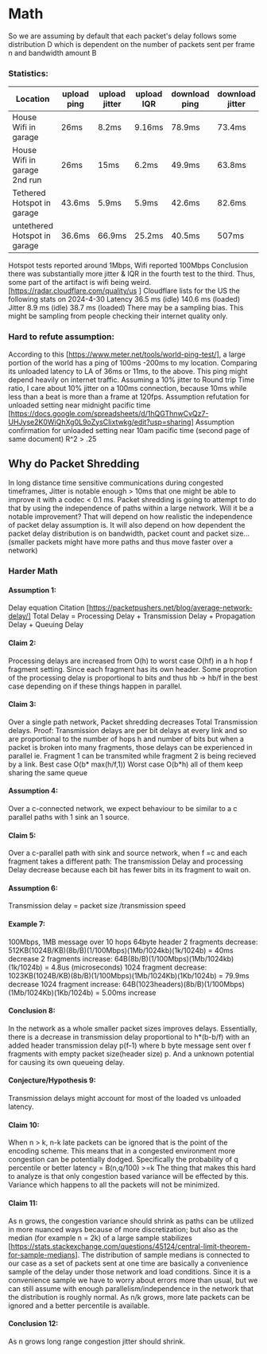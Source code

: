 # Math
So we are assuming by default that each packet's delay follows some distribution D which is dependent
on the number of packets sent per frame n and bandwidth amount B

### Statistics:
|Location | upload ping | upload jitter | upload IQR | download ping | download jitter | download IQR | Notes |
| -- | -- | -- | -- | -- | -- | -- | -- |
| House Wifi in garage | 26ms | 8.2ms | 9.16ms | 78.9ms | 73.4ms | 52.3ms | no download |
| House Wifi in garage 2nd run| 26ms | 15ms | 6.2ms | 49.9ms | 63.8ms | 53.6ms | see csv |
| Tethered Hotspot in garage | 43.6ms | 5.9ms| 5.9ms | 42.6ms | 82.6ms | 3.6ms | see csv  |
| untethered Hotspot in garage | 36.6ms | 66.9ms | 25.2ms |40.5ms | 507ms| 14.6ms| see csv |

Hotspot tests reported around 1Mbps, Wifi reported 100Mbps 
Conclusion there was substantially more jitter & IQR in the fourth test to the third.
Thus, some part of the artifact is wifi being weird.
[https://radar.cloudflare.com/quality/us ]
Cloudflare lists for the US the following stats on 2024-4-30
Latency
36.5 ms (idle)
140.6 ms (loaded)
Jitter
8.9 ms (idle)
38.7 ms (loaded)
There may be a sampling bias. This might be sampling from people checking their internet quality only.
### Hard to refute assumption:
According to this [https://www.meter.net/tools/world-ping-test/], a large portion of the world has a ping of 100ms -200ms to my location. Comparing its unloaded latency to LA of 36ms or 11ms, to the above. This ping might depend heavily on internet traffic.
Assuming a 10% jitter to Round trip Time ratio, I care about 10% jitter on a 100ms connection, because 10ms while less than a beat is more than a frame at 120fps.
Assumption refutation for unloaded setting near midnight pacific time [https://docs.google.com/spreadsheets/d/1hQGThnwCvQz7-UHJyse2K0WiQhXg0L9oZysCIixtwkg/edit?usp=sharing]
Assumption confirmation for unloaded setting near 10am pacific time (second page of same document) R^2 > .25

## Why do Packet Shredding

In long distance time sensitive communications during congested timeframes, Jitter is notable enough > 10ms that one might be able to improve it with a codec < 0.1 ms. 
Packet shredding is going to attempt to do that by using the independence of paths within a large network.
Will it be a notable improvement? 
That will depend on how realistic the independence of packet delay assumption is.
It will also depend on how dependent the packet delay distribution is on bandwidth, packet count and packet size...
(smaller packets might have more paths and thus move faster over a network)
### Harder Math
#### Assumption 1:
Delay equation Citation [https://packetpushers.net/blog/average-network-delay/]
Total Delay = Processing Delay + Transmission Delay + Propagation Delay + Queuing Delay
#### Claim 2:
Processing delays are increased from O(h) to worst case O(hf) in a h hop f fragment setting.
Since each fragment has its own header. Some proprotion of the processing delay is proportional to bits and thus hb -> hb/f in the best case depending on if these things happen in parallel.
#### Claim 3:
Over a single path network, Packet shredding decreases Total Transmission delays.
Proof: Transmission delays are per bit delays at every link and so are proportional to the number of hops h  and number of bits but when a packet is broken into many fragments, those delays can be experienced in parallel ie. Fragment 1 can be transmited while fragment 2 is being recieved by a link. 
Best case O(b* max(h/f,1))
Worst case O(b*h) all of them keep sharing the same queue
#### Assumption 4:
Over a c-connected network, we expect behaviour to be similar to a c parallel paths with 1 sink an 1 source.
#### Claim 5:
Over a c-parallel path with sink and source network, when f =c and each fragment takes a different path:
The transmission Delay and processing Delay decrease because each bit has fewer bits in its fragment to wait on.
#### Assumption 6:
Transmission delay = packet size /transmission speed
#### Example 7:
100Mbps, 1MB message over 10 hops  64byte header
2 fragments decrease: 512KB(1024B/KB)(8b/B)(1/100Mbps)(1Mb/1024kb)(1k/1024b) = 40ms decrease
2 fragments increase: 64B(8b/B)(1/100Mbps)(1Mb/1024kb)(1k/1024b) = 4.8us (microseconds)
1024 fragment decrease: 1023KB(1024B/KB)(8b/B)(1/100Mbps)(1Mb/1024Kb)(1Kb/1024b) = 79.9ms decrease
1024 fragment increase: 64B(1023headers)(8b/B)(1/100Mbps)(1Mb/1024Kb)(1Kb/1024b) = 5.00ms increase
#### Conclusion 8:
In the network as a whole smaller packet sizes improves delays.
Essentially, there is a decrease in transmission delay proportional to h*(b-b/f) with an added header transmission delay p(f-1) where b byte message sent over f fragments with empty packet size(header size) p. And a unknown potential for causing its own queueing delay.
#### Conjecture/Hypothesis 9:
Transmission delays might account for most of the loaded vs unloaded latency.
#### Claim 10:
When n > k,  n-k late packets can be ignored that is the point of the encoding scheme.
This means that in a congested environment more congestion can be potentially dodged.
Specifically the probability of q percentile or better latency = B(n,q/100) >=k
The thing that makes this hard to analyze is that only congestion based variance will be effected by this.
Variance which happens to all the packets will not be minimized.
#### Claim 11:
As n grows, the congestion variance should shrink as paths can be utilized in more nuanced ways because of more discretization; but also as the median (for example n = 2k) of a large sample stabilizes [https://stats.stackexchange.com/questions/45124/central-limit-theorem-for-sample-medians].
The distribution of sample medians is connected to our case as a set of packets sent at one time are basically a convenience sample of the delay under those network and load conditions.
Since it is a convenience sample we have to worry about errors more than usual, but we can still assume with enough parallelism/independence in the network that the distribution is roughly normal.
As n/k grows, more late packets can be ignored and a better percentile is available.
#### Conclusion 12:
As n grows long range congestion jitter should shrink.

